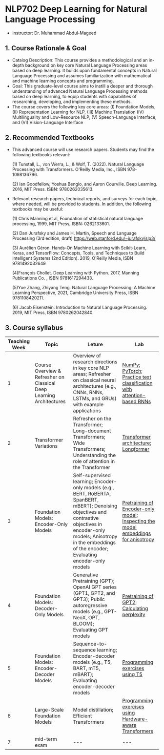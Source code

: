 # NLP702 Deep Learning for Natural Language Processing

* Instructor: Dr. Muhammad Abdul-Mageed

## 1. Course Rationale & Goal
* Catalog Description: This course provides a methodological and an in-depth background on key core Natural Language Processing areas based on deep learning. It builds upon fundamental concepts in Natural Language Processing and assumes familiarization with mathematical and machine learning concepts and programming. 
* Goal: This graduate-level course aims to instill a deeper and thorough understanding of advanced Natural Language Processing methods based on deep learning, to equip students with capabilities of researching, developing, and implementing these methods.
* The course covers the following key core areas: (I) Foundation Models, (II) Representation Learning for NLP, (III) Machine Translation (IV) Multilinguality and Low-Resource NLP, (V) Speech-Language Interface, and (VI) Vision-Language Interface

## 2. Recommended Textbooks
* This advanced course will use research papers. Students may find the following textbooks relevant:
  
  (1) Tunstall, L., von Werra, L., & Wolf, T. (2022). Natural Language Processing with Transformers. O'Reilly Media, Inc., ISBN 978-1098136796.
  
  (2) Ian Goodfellow, Yoshua Bengio, and Aaron Courville. Deep Learning. 2016, MIT Press. ISBN: 9780262035613.
  

* Relevant research papers, technical reports, and surveys for each topic, where needed, will be provided to students. In addition, the following textbooks may be useful:

   (1) Chris Manning et al, Foundation of statistical natural language processing, 1999, MIT Press, ISBN: 0262133601.
   
   (2) Dan Jurafsky and James H. Martin, Speech and Language Processing (3rd edition, draft) https://web.stanford.edu/~jurafsky/slp3/
   
   (3) Aurélien Géron. Hands-On Machine Learning with Scikit-Learn, Keras, and TensorFlow: Concepts, Tools, and Techniques to Build Intelligent Systems (2nd Edition). 2019, O'Reilly Media, ISBN 9781492032649
   
   (4)François Chollet. Deep Learning with Python. 2017,  Manning Publications Co. , ISBN 9781617294433.
   
   (5)Yue Zhang, Zhiyang Teng. Natural Language Processing: A Machine Learning Perspective, 2021, Cambridge University Press, ISBN 9781108420211.
   
   (6) Jacob Eisenstein. Introduction to Natural Language Processing. 2019, MIT Press, ISBN 9780262042840.

## 3. Course syllabus
| Teaching Week | Topic | Leture | Lab |
| ----  | ------ | ------- | ------- |
| 1 | Course Overview & Refresher on Classical Deep Learning Architectures  | Overview of research directions in key core NLP areas; Refresher on classical neural architectures (e.g., CNNs, RNNs, LSTMs, and GRUs) with example applications | [NumPy](tutorial/intro_to_numpy_pytorch/numpy_tutorial.ipynb); [PyTorch](tutorial/intro_to_numpy_pytorch/pytorch_tutorial.ipynb); [Practice text classification with attention-based RNNs](tutorial/text_classification_attention/rnn_attention_tutorial.ipynb) | 
| 2 | Transformer Variations  | Refresher on the Transformer; Long-document Transformers; Wide Transformers; Understanding the role of attention in the Transformer | [Transformer architecture](tutorial/transformer/transformer_tutorial.ipynb); [Longformer](tutorial/text_classification_Longformer/Longformer.ipynb) | 
| 3 | Foundation Models: Encoder-Only Models  | Self-supervised learning; Encoder-only models (e.g., BERT, RoBERTA, SpanBERT, mBERT); Denoising objectives and contrastive objectives in encoder-only models; Anisotropy in the embeddings of the encoder; Evaluating encoder-only models | [Pretraining of Encoder-only model](tutorial/MLM-pretraining); [Inspecting the model embeddings for anisotropy](tutorial/anisotropy_visualization/Anisotropy_Viz.ipynb) | 
| 4 | Foundation Models: Decoder-Only Models  | Generative Pretraining (GPT); OpenAI GPT series (GPT1, GPT2, and GPT3); Public autoregressive models (e.g., GPT-NeoX, OPT, BLOOM); Evaluating GPT models | [Pretraining of GPT2](tutorial/GPT); [Calculating perplexity](tutorial/perplexity/Perplexity_Tutorial.ipynb) |
| 5 | Foundation Models: Encoder-Decoder Models  | Sequence-to-sequence learning; Encoder-decoder models (e.g., T5, BART, mT5, mBART); Evaluating encoder-decoder models | [Programming exercises using T5](tutorial/T5-fine-tuning) | 
| 6 | Large-Scale Foundation Models  | Model distillation; Efficient Transformers| [Programming exercises using Hardware-aware Transformers](tutorial/HAT) | 
| 7 | mid-term exam  | ---| --- | 
